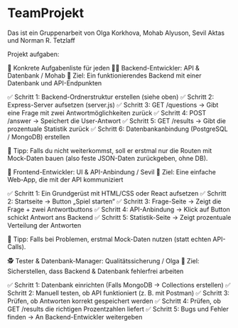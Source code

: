 # TeamProjekt

Das ist ein Gruppenarbeit von Olga Korkhova, Mohab Alyuson, Sevil Aktas und Norman R. Tetzlaff

Projekt aufgaben:

🎯 Konkrete Aufgabenliste für jeden
👨‍💻 Backend-Entwickler: API & Datenbank / Mohab
🔹 Ziel: Ein funktionierendes Backend mit einer Datenbank und API-Endpunkten

✅ Schritt 1: Backend-Ordnerstruktur erstellen (siehe oben)
✅ Schritt 2: Express-Server aufsetzen (server.js)
✅ Schritt 3: GET /questions → Gibt eine Frage mit zwei Antwortmöglichkeiten zurück
✅ Schritt 4: POST /answer → Speichert die User-Antwort
✅ Schritt 5: GET /results → Gibt die prozentuale Statistik zurück
✅ Schritt 6: Datenbankanbindung (PostgreSQL / MongoDB) erstellen

📌 Tipp: Falls du nicht weiterkommst, soll er erstmal nur die Routen mit Mock-Daten bauen (also feste JSON-Daten zurückgeben, ohne DB).

🎨 Frontend-Entwickler: UI & API-Anbindung / Sevil
🔹 Ziel: Eine einfache Web-App, die mit der API kommuniziert

✅ Schritt 1: Ein Grundgerüst mit HTML/CSS oder React aufsetzen
✅ Schritt 2: Startseite → Button „Spiel starten“
✅ Schritt 3: Frage-Seite → Zeigt die Frage + zwei Antwortbuttons
✅ Schritt 4: API-Anbindung → Klick auf Button schickt Antwort ans Backend
✅ Schritt 5: Statistik-Seite → Zeigt prozentuale Verteilung der Antworten

📌 Tipp: Falls bei Problemen, erstmal Mock-Daten nutzen (statt echten API-Calls).

🕵️ Tester & Datenbank-Manager: Qualitätssicherung / Olga
🔹 Ziel: Sicherstellen, dass Backend & Datenbank fehlerfrei arbeiten

✅ Schritt 1: Datenbank einrichten (Falls MongoDB → Collections erstellen)
✅ Schritt 2: Manuell testen, ob API funktioniert (z. B. mit Postman)
✅ Schritt 3: Prüfen, ob Antworten korrekt gespeichert werden
✅ Schritt 4: Prüfen, ob GET /results die richtigen Prozentzahlen liefert
✅ Schritt 5: Bugs und Fehler finden → An Backend-Entwickler weitergeben
